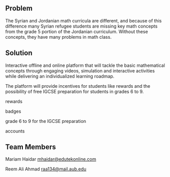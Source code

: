 ## Problem

The Syrian and Jordanian math curricula are different, and because of this difference many Syrian refugee students are missing key math concepts from the grade 5 portion of the Jordanian curriculum. Without these concepts, they have many problems in math class.

## Solution

Interactive offline and online platform that will tackle the basic mathematical concepts through engaging videos, simulation and interactive activities while delivering an individualized learning roadmap.

The platform will provide incentives for students like rewards and the possibility of free IGCSE preparation for students in grades 6 to 9.

rewards

badges 

grade 6 to 9 for the IGCSE preparation

accounts

## Team Members

Mariam Haidar <mhaidar@edutekonline.com>

Reem Ali Ahmad <raa134@mail.aub.edu>